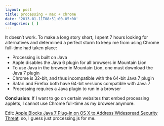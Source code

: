 ```yaml
---
layout: post
title: processing + mac + chrome
date: '2013-01-11T08:51:00-05:00'
categories: [ ]
---
```

It doesn’t work. To make a long story short, I spent 7 hours looking for alternatives and determined a perfect storm to keep me from using Chrome full-time had taken place:

+ Processing is built on Java
+ Apple disables the Java 6 plugin for all browsers in Mountain Lion
+ To use Java in the browser in Mountain Lion, one must download the Java 7 plugin
+ Chrome is 32-bit, and thus incompatible with the 64-bit Java 7 plugin
+ Safari and Firefox both have 64-bit versions compatible with Java 7
+ Processing requires a Java plugin to run in a browser

**Conclusion:** If I want to go on certain websites that embed processing applets, I cannot use Chrome full-time as my browser anymore.

Edit: [Apple Blocks Java 7 Plug-in on OS X to Address Widespread Security Threat](http://www.macrumors.com/2013/01/11/apple-blocks-java-7-on-os-x-to-address-widespread-security-threat/), so, I guess just processing.js for me.
